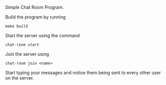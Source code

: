 Simple Chat Room Program.

Build the program by running

```
make build
```

Start the server using the command

```
chat-room start
```

Join the server using

```
chat-room join <name>
```

Start typing your messages and notice them being sent to every other user on the server.
